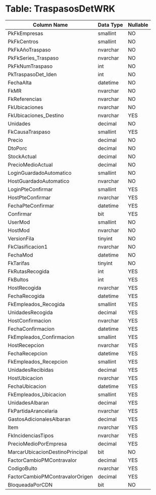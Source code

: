 # Table: TraspasosDetWRK

| Column Name | Data Type | Nullable |
|-------------|-----------|----------|
| PkFkEmpresas | smallint | NO |
| PkFkCentros | smallint | NO |
| PkFkAñoTraspaso | nvarchar | NO |
| PkFkSeries_Traspaso | nvarchar | NO |
| PkFkNumTraspaso | int | NO |
| PkTraspasoDet_Iden | int | NO |
| FechaAlta | datetime | NO |
| FkMR | nvarchar | NO |
| FkReferencias | nvarchar | NO |
| FkUbicaciones | nvarchar | NO |
| FkUbicaciones_Destino | nvarchar | YES |
| Unidades | decimal | NO |
| FkCausaTraspaso | smallint | YES |
| Precio | decimal | NO |
| DtoPorc | decimal | NO |
| StockActual | decimal | NO |
| PrecioMedioActual | decimal | NO |
| LoginGuardadoAutomatico | smallint | NO |
| HostGuardadoAutomatico | nvarchar | NO |
| LoginPteConfirmar | smallint | YES |
| HostPteConfirmar | nvarchar | YES |
| FechaPteConfirmar | datetime | YES |
| Confirmar | bit | YES |
| UserMod | smallint | NO |
| HostMod | nvarchar | NO |
| VersionFila | tinyint | NO |
| FkClasificacion1 | nvarchar | NO |
| FechaMod | datetime | NO |
| FkTarifas | tinyint | NO |
| FkRutasRecogida | int | YES |
| FkBultos | int | YES |
| HostRecogida | nvarchar | YES |
| FechaRecogida | datetime | YES |
| FkEmpleados_Recogida | smallint | YES |
| UnidadesRecogida | decimal | YES |
| HostConfirmacion | nvarchar | YES |
| FechaConfirmacion | datetime | YES |
| FkEmpleados_Confirmacion | smallint | YES |
| HostRecepcion | nvarchar | YES |
| FechaRecepcion | datetime | YES |
| FkEmpleados_Recepcion | smallint | YES |
| UnidadesRecibidas | decimal | YES |
| HostUbicacion | nvarchar | YES |
| FechaUbicacion | datetime | YES |
| FkEmpleados_Ubicacion | smallint | YES |
| UnidadesAlbaran | decimal | YES |
| FkPartidaArancelaria | nvarchar | YES |
| GastosAdicionalesAlbaran | decimal | YES |
| Item | nvarchar | YES |
| FkIncidenciasTipos | nvarchar | YES |
| PrecioMedioPorEmpresa | decimal | YES |
| MarcarUbicacionDestinoPrincipal | bit | NO |
| FactorCambioPMContravalor | decimal | YES |
| CodigoBulto | nvarchar | YES |
| FactorCambioPMContravalorOrigen | decimal | YES |
| BloqueadaPorCDN | bit | NO |
